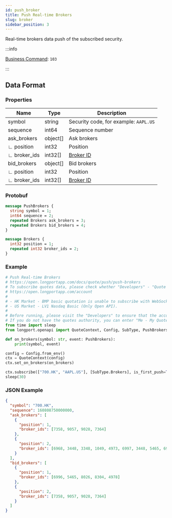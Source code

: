 ```yaml
---
id: push_broker
title: Push Real-time Brokers
slug: broker
sidebar_position: 3
---
```


Real-time brokers data push of the subscribed security.

<SDKLinks module="quote" klass="QuoteContext" method="set_on_brokers" go="OnBrokers" />

:::info

[Business Command](../../socket/protocol/push): `103`

:::

## Data Format

### Properties

| Name         | Type     | Description                           |
| ------------ | -------- | ------------------------------------- |
| symbol       | string   | Security code, for example: `AAPL.US` |
| sequence     | int64    | Sequence number                       |
| ask_brokers  | object[] | Ask brokers                           |
| ∟ position   | int32    | Position                              |
| ∟ broker_ids | int32[]  | [Broker ID](../pull/broker-ids)       |
| bid_brokers  | object[] | Bid brokers                           |
| ∟ position   | int32    | Position                              |
| ∟ broker_ids | int32[]  | [Broker ID](../pull/broker-ids)       |

### Protobuf

```protobuf
message PushBrokers {
  string symbol = 1;
  int64 sequence = 2;
  repeated Brokers ask_brokers = 3;
  repeated Brokers bid_brokers = 4;
}

message Brokers {
  int32 position = 1;
  repeated int32 broker_ids = 2;
}
```

### Example

```python
# Push Real-time Brokers
# https://open.longportapp.com/docs/quote/push/push-brokers
# To subscribe quotes data, please check whether "Developers" - "Quote authority" is correct.
# https://open.longportapp.com/account
#
# - HK Market - BMP basic quotation is unable to subscribe with WebSocket as it has no real-time quote push.
# - US Market - LV1 Nasdaq Basic (Only Open API).
#
# Before running, please visit the "Developers" to ensure that the account has the correct quotes authority.
# If you do not have the quotes authority, you can enter "Me - My Quotes - Store" to purchase the authority through the "LongPort" mobile app.
from time import sleep
from longport.openapi import QuoteContext, Config, SubType, PushBrokers

def on_brokers(symbol: str, event: PushBrokers):
    print(symbol, event)

config = Config.from_env()
ctx = QuoteContext(config)
ctx.set_on_brokers(on_brokers)

ctx.subscribe(["700.HK", "AAPL.US"], [SubType.Brokers], is_first_push=True)
sleep(30)
```

### JSON Example

```json
{
  "symbol": "700.HK",
  "sequence": 160808750000000,
  "ask_brokers": [
    {
      "position": 1,
      "broker_ids": [7358, 9057, 9028, 7364]
    },
    {
      "position": 2,
      "broker_ids": [6968, 3448, 3348, 1049, 4973, 6997, 3448, 5465, 6997]
    }
  ],
  "bid_brokers": [
    {
      "position": 1,
      "broker_ids": [6996, 5465, 8026, 8304, 4978]
    },
    {
      "position": 2,
      "broker_ids": [7358, 9057, 9028, 7364]
    }
  ]
}
```
